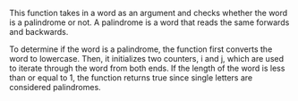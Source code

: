 This function takes in a word as an argument and checks whether the word is a palindrome or not. 
A palindrome is a word that reads the same forwards and backwards.

To determine if the word is a palindrome, the function first converts the word to lowercase. 
Then, it initializes two counters, i and j, which are used to iterate through the word from both ends. 
If the length of the word is less than or equal to 1, the function returns true since single letters are considered palindromes.
